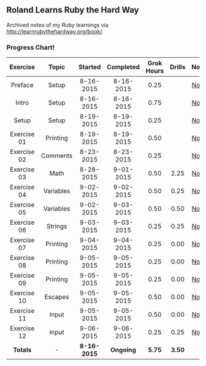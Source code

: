 ## Roland Learns Ruby the Hard Way
Archived notes of my Ruby learnings via http://learnrubythehardway.org/book/.

### Progress Chart!
| Exercise    | Topic     | Started       | Completed     | Grok Hours    | Drills       | Notes |
|:-----------:|:---------:|:-------------:|:-------------:|:-------------:|:------------:|:-----:|
| Preface     | Setup     | 8-16-2015     | 8-16-2015     | 0.25          |              | [Notes](https://github.com/RolandBurrows/learning-ruby-the-hard-way/tree/master/Exercise%2000%20-%20Preface) |
| Intro       | Setup     | 8-16-2015     | 8-16-2015     | 0.75          |              | [Notes](https://github.com/RolandBurrows/learning-ruby-the-hard-way/tree/master/Exercise%2000%20-%20The%20Introduction) |
| Setup       | Setup     | 8-19-2015     | 8-19-2015     | 0.25          |              | [Notes](https://github.com/RolandBurrows/learning-ruby-the-hard-way/tree/master/Exercise%2000%20-%20The%20Setup) |
| Exercise 01 | Printing  | 8-19-2015     | 8-19-2015     | 0.50          |              | [Notes](https://github.com/RolandBurrows/learning-ruby-the-hard-way/tree/master/Exercise%2001%20-%20A%20Good%20First%20Program) |
| Exercise 02 | Comments  | 8-23-2015     | 8-23-2015     | 0.25          |              | [Notes](https://github.com/RolandBurrows/learning-ruby-the-hard-way/tree/master/Exercise%2002%20-%20Comments%20and%20Pound%20Characters) |
| Exercise 03 | Math      | 8-28-2015     | 9-01-2015     | 0.50          | 2.25         | [Notes](https://github.com/RolandBurrows/learning-ruby-the-hard-way/tree/master/Exercise%2003%20-%20Numbers%20and%20Math) |
| Exercise 04 | Variables | 9-02-2015     | 9-02-2015     | 0.50          | 0.25         | [Notes](https://github.com/RolandBurrows/learning-ruby-the-hard-way/tree/master/Exercise%2004%20-%20Variables%20and%20Names) |
| Exercise 05 | Variables | 9-02-2015     | 9-03-2015     | 0.50          | 0.50         | [Notes](https://github.com/RolandBurrows/learning-ruby-the-hard-way/tree/master/Exercise%2005%20-%20More%20Variables%20and%20Printing) |
| Exercise 06 | Strings   | 9-03-2015     | 9-03-2015     | 0.25          | 0.25         | [Notes](https://github.com/RolandBurrows/learning-ruby-the-hard-way/tree/master/Exercise%2006%20-%20Strings%20and%20Text) |
| Exercise 07 | Printing  | 9-04-2015     | 9-04-2015     | 0.25          | 0.00         | [Notes](https://github.com/RolandBurrows/learning-ruby-the-hard-way/tree/master/Exercise%2007%20-%20More%20Printing) |
| Exercise 08 | Printing  | 9-05-2015     | 9-05-2015     | 0.25          | 0.00         | [Notes](https://github.com/RolandBurrows/learning-ruby-the-hard-way/tree/master/Exercise%2008%20-%20Printing%20Printing) |
| Exercise 09 | Printing  | 9-05-2015     | 9-05-2015     | 0.25          | 0.00         | [Notes](https://github.com/RolandBurrows/learning-ruby-the-hard-way/tree/master/Exercise%2009%20-%20Printing%20Printing%20Printing) |
| Exercise 10 | Escapes   | 9-05-2015     | 9-05-2015     | 0.50          | 0.00         | [Notes](https://github.com/RolandBurrows/learning-ruby-the-hard-way/tree/master/Exercise%2010%20-%What%20Was%20That) |
| Exercise 11 | Input     | 9-05-2015     | 9-05-2015     | 0.50          | 0.00         | [Notes](https://github.com/RolandBurrows/learning-ruby-the-hard-way/tree/master/Exercise%2011%20-%20More%20Questions) |
| Exercise 12 | Input     | 9-06-2015     | 9-06-2015     | 0.25          | 0.25         | [Notes](https://github.com/RolandBurrows/learning-ruby-the-hard-way/tree/master/Exercise%2012%20-%20Prompting%20People%20for%20Numbers) |
| **Totals**  | -         | **8-16-2015** | **Ongoing**   | **5.75**      | **3.50**     | -     |
